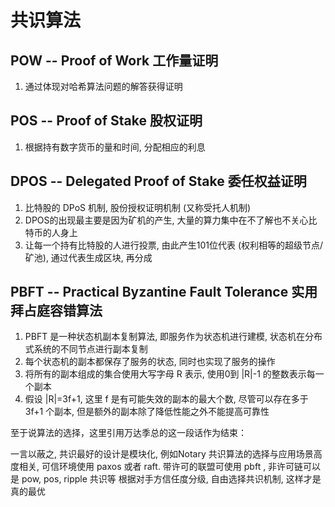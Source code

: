 # 共识算法

## POW -- Proof of Work 工作量证明

1. 通过体现对哈希算法问题的解答获得证明

## POS -- Proof of Stake 股权证明

1. 根据持有数字货币的量和时间, 分配相应的利息

## DPOS -- Delegated Proof of Stake 委任权益证明

1. 比特股的 DPoS 机制, 股份授权证明机制 (又称受托人机制)
3. DPOS的出现最主要是因为矿机的产生, 大量的算力集中在不了解也不关心比特币的人身上
2. 让每一个持有比特股的人进行投票, 由此产生101位代表 (权利相等的超级节点/矿池), 通过代表生成区块, 再分成

## PBFT -- Practical Byzantine Fault Tolerance 实用拜占庭容错算法

1. PBFT 是一种状态机副本复制算法, 即服务作为状态机进行建模, 状态机在分布式系统的不同节点进行副本复制
2. 每个状态机的副本都保存了服务的状态, 同时也实现了服务的操作
3. 将所有的副本组成的集合使用大写字母 R 表示, 使用0到 |R|-1 的整数表示每一个副本
4. 假设 |R|=3f+1, 这里 f 是有可能失效的副本的最大个数, 尽管可以存在多于 3f+1 个副本, 但是额外的副本除了降低性能之外不能提高可靠性


至于说算法的选择，这里引用万达季总的这一段话作为结束：

一言以蔽之, 共识最好的设计是模块化, 例如Notary
共识算法的选择与应用场景高度相关, 可信环境使用 paxos 或者 raft. 带许可的联盟可使用 pbft , 非许可链可以是 pow, pos, ripple 共识等
根据对手方信任度分级, 自由选择共识机制, 这样才是真的最优

